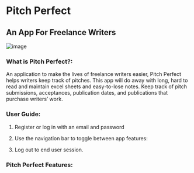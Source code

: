 # Pitch Perfect
## An App For Freelance Writers
![image](wwwroot/Images/pitch-perfect-erd.jpg)
### What is Pitch Perfect?:

An application to make the lives of freelance writers easier, Pitch Perfect helps writers keep track of pitches. This app will do away with long, hard to read and maintain excel sheets and easy-to-lose notes. Keep track of pitch submissions, acceptances, publication dates, and publications that purchase writers’ work.

### User Guide:
1. Register or log in with an email and password

2. Use the navigation bar to toggle between app features:

3. Log out to end user session.

### Pitch Perfect Features: